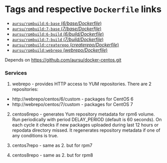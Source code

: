 # Tags and respective `Dockerfile` links

- [`aursu/rpmbuild:6-base` (*6/base/Dockerfile*)](https://github.com/aursu/docker-rpmbuild/blob/47053e6ab22961b3852393d73cdce1f64883747d/6/base/Dockerfile)
- [`aursu/rpmbuild:7-base` (*7/base/Dockerfile*)](https://github.com/aursu/docker-rpmbuild/blob/47053e6ab22961b3852393d73cdce1f64883747d/7/base/Dockerfile)
- [`aursu/rpmbuild:6-build` (*6/build/Dockerfile*)](https://github.com/aursu/docker-rpmbuild/blob/47053e6ab22961b3852393d73cdce1f64883747d/6/build/Dockerfile)
- [`aursu/rpmbuild:7-build` (*7/build/Dockerfile*)](https://github.com/aursu/docker-rpmbuild/blob/47053e6ab22961b3852393d73cdce1f64883747d/7/build/Dockerfile)
- [`aursu/rpmbuild:createrepo` (*createrepo/Dockerfile*)](https://github.com/aursu/docker-rpmbuild/blob/47053e6ab22961b3852393d73cdce1f64883747d/createrepo/Dockerfile)
- [`aursu/rpmbuild:webrepo` (*webrepo/Dockerfile*)](https://github.com/aursu/docker-rpmbuild/blob/47053e6ab22961b3852393d73cdce1f64883747d/webrepo/Dockerfile)

Depends on https://github.com/aursu/docker-centos.git

### Services

1. webrepo - provides HTTP access to YUM repositories. There are 2 repositories:

  * http://webrepo/centos/6/custom - packages for CentOS 6
  * http://webrepo/centos/7/custom - packages for CentOS 7

2. centos6repo - generates Yum repository metadata for rpm6 volume. Run
periodically with period DELAY_PERIOD (default is 60 seconds). On each cycle it
checks if new packages uploaded during last 12 hours or repodata directory
missed. It regenerates repository metadata if one of any conditions is true.

3. centos7repo - same as 2. but for rpm7

4. centos8repo - same as 2. but for rpm8
